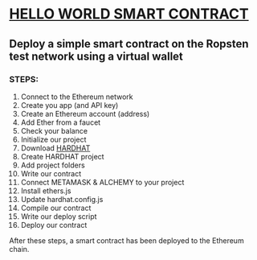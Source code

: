 # [HELLO WORLD SMART CONTRACT](https://ethereum.org/en/developers/tutorials/hello-world-smart-contract/)
## Deploy a simple smart contract on the Ropsten test network using a virtual wallet

### STEPS: 

1.  Connect to the Ethereum network
2.  Create you app (and API key)
3.  Create an Ethereum account (address)
4.  Add Ether from a faucet
5.  Check your balance
6.  Initialize our project
7.  Download [HARDHAT](https://hardhat.org/getting-started/#overview)
8.  Create HARDHAT project
9.  Add project folders
10. Write our contract
11. Connect METAMASK & ALCHEMY to your project
12. Install ethers.js
13. Update hardhat.config.js
14. Compile our contract
15. Write our deploy script
16. Deploy our contract

After these steps, a smart contract has been deployed to the Ethereum chain. 
